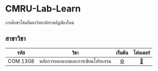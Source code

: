 # CMRU-Lab-Learn

การศึกษาโค้ดที่มหาวิทยาลัยราชภัฏเชียงใหม่

## สาขาวิชา

|   รหัส   |              วิชา               |           เริ่มต้น           |      โฟลเดอร์       |
| :------: | :-----------------------------: | :--------------------------: | :-----------------: |
| COM 1308 | หลักการออกแบบและการเขียนโปรแกรม | [⚙️](./COM%201308/README.md) | [📁](./COM%201308/) |
